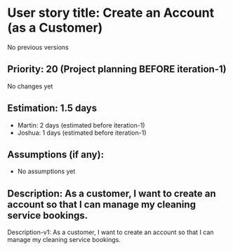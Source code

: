 # User story title: Create an Account (as a Customer)
No previous versions

## Priority: 20 (Project planning BEFORE iteration-1)
No changes yet

## Estimation: 1.5 days
* Martin: 2 days (estimated before iteration-1)
* Joshua: 1 days (estimated before iteration-1)

## Assumptions (if any):
* No assumptions yet

## Description: As a customer, I want to create an account so that I can manage my cleaning service bookings.
Description-v1: As a customer, I want to create an account so that I can manage my cleaning service bookings.
